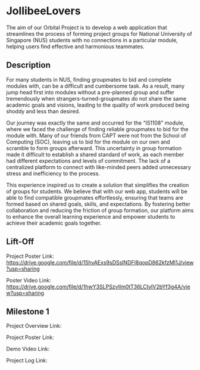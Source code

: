 ﻿# JollibeeLovers
The aim of our Orbital Project is to develop a web application that streamlines the process of forming project groups for National University of Singapore (NUS) students with no connections in a particular module, helping users find effective and harmonious teammates.


## Description
For many students in NUS, finding groupmates to bid and complete modules with, can be a difficult and cumbersome task. As a result, many jump head first into modules without a pre-planned group and suffer tremendously when strangers-turned-groupmates do not share the same academic goals and visions, leading to the quality of work produced being shoddy and less than desired.

Our journey was exactly the same and occurred for the “IS1108” module, where we faced the challenge of finding reliable groupmates to bid for the module with. Many of our friends from CAPT were not from the School of Computing (SOC), leaving us to bid for the module on our own and scramble to form groups afterward. This uncertainty in group formation made it difficult to establish a shared standard of work, as each member had different expectations and levels of commitment. The lack of a centralized platform to connect with like-minded peers added unnecessary stress and inefficiency to the process.

This experience inspired us to create a solution that simplifies the creation of groups for students. We believe that with our web app, students will be able to find compatible groupmates effortlessly, ensuring that teams are formed based on shared goals, skills, and expectations. By fostering better collaboration and reducing the friction of group formation, our platform aims to enhance the overall learning experience and empower students to achieve their academic goals together.


## Lift-Off
Project Poster Link: https://drive.google.com/file/d/15hvAExs9sDSsINDFI8qopD862kfzMI1J/view?usp=sharing

Poster Video Link: https://drive.google.com/file/d/1hwY3SLPSzvIIm0tT36LCIyIV2bYf3g4A/view?usp=sharing


## Milestone 1
Project Overview Link:

Project Poster Link:

Demo Video Link:

Project Log Link:
